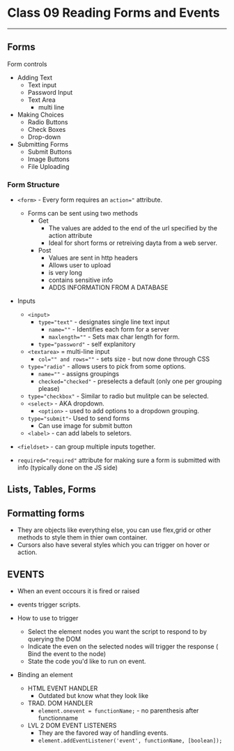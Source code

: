 # Class 09 Reading Forms and Events

---

## Forms

Form controls

- Adding Text
  - Text input
  - Password Input
  - Text Area
    - multi line
- Making Choices
  - Radio Buttons
  - Check Boxes
  - Drop-down
- Submitting Forms
  - Submit Buttons
  - Image Buttons
  - File Uploading

### Form Structure

- `<form>` - Every form requires an `action="` attribute. 
  - Forms can be sent using two methods
    - Get
      - The values are added to the end of the url specified by the action attribute
      - Ideal for short forms or retreiving dayta from a web server. 
    - Post
      - Values are sent in http headers
      - Allows user to upload
      - is very long
      - contains sensitive info
      - ADDS INFORMATION FROM A DATABASE

- Inputs
  - `<input>` 
    - `type="text"` - designates single line text input
      - `name=""` - Identifies each form for a server
      - `maxlength=""` - Sets max char length for form.
    - `type="password"` - self explanitory
  - `<textarea>` = multi-line input
    - `col="" and rows=""` - sets size - but now done through CSS
  - `type="radio"` - allows users to pick from some options.
    - `name=""` - assigns groupings
    - `checked="checked"` - preselects a default (only one per grouping please)
  - `type="checkbox"` - Similar to radio but mulitple can be selected.
  - `<select>` - AKA dropdown.
    - `<option>` - used to add options to a dropdown grouping.
  - `type="submit"`- Used to send forms 
    - Can use image for submit button
  - `<label>` - can add labels to seletors. 
- `<fieldset>` - can group multiple inputs together.
- `required="required"` attribute for making sure a form is submitted with info (typically done on the JS side)

## Lists, Tables, Forms 

## Formatting forms

- They are objects like everything else, you can use flex,grid or other methods to style them in thier own container.
- Cursors also have several styles which you can trigger on hover or action. 

## EVENTS

- When an event occours it is fired or raised
- events trigger scripts.

- How to use to trigger
  - Select the element nodes you want the script to respond to by querying the DOM
  - Indicate the even on the selected nodes will trigger the response ( Bind the event to the node)
  - State the code you'd like to run on event.
- Binding an element
  - HTML EVENT HANDLER
    - Outdated but know what they look like
  - TRAD. DOM HANDLER
    - `element.onevent = functionName;` - no parenthesis after functionname
  - LVL 2 DOM EVENT LISTENERS
    - They are the favored way of handling events. 
    - `element.addEventListener('event', functionName, [boolean]);`